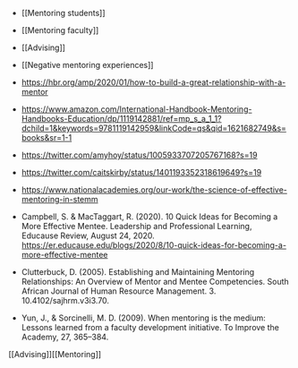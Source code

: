   - [[Mentoring students]]
  - [[Mentoring faculty]]
  - [[Advising]]
  -  [[Negative mentoring experiences]]

  - https://hbr.org/amp/2020/01/how-to-build-a-great-relationship-with-a-mentor
  - https://www.amazon.com/International-Handbook-Mentoring-Handbooks-Education/dp/1119142881/ref=mp_s_a_1_1?dchild=1&keywords=9781119142959&linkCode=qs&qid=1621682749&s=books&sr=1-1
  - https://twitter.com/amyhoy/status/1005933707205767168?s=19
  - https://twitter.com/caitskirby/status/1401193352318619649?s=19
  - https://www.nationalacademies.org/our-work/the-science-of-effective-mentoring-in-stemm

  - Campbell, S. & MacTaggart, R. (2020). 10 Quick Ideas for Becoming a
    More Effective Mentee. Leadership and Professional Learning,
    Educause Review, August 24, 2020.
    https://er.educause.edu/blogs/2020/8/10-quick-ideas-for-becoming-a-more-effective-mentee
  - Clutterbuck, D. (2005). Establishing and Maintaining Mentoring
    Relationships: An Overview of Mentor and Mentee Competencies. South
    African Journal of Human Resource Management. 3.
    10.4102/sajhrm.v3i3.70.
  - Yun, J., & Sorcinelli, M. D. (2009). When mentoring is the medium:
    Lessons learned from a faculty development initiative. To Improve
    the Academy, 27, 365–384.

[[Advising]][[Mentoring]]